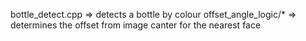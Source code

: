 bottle_detect.cpp => detects a bottle by colour
offset_angle_logic/* => determines the offset from image canter for the nearest face
